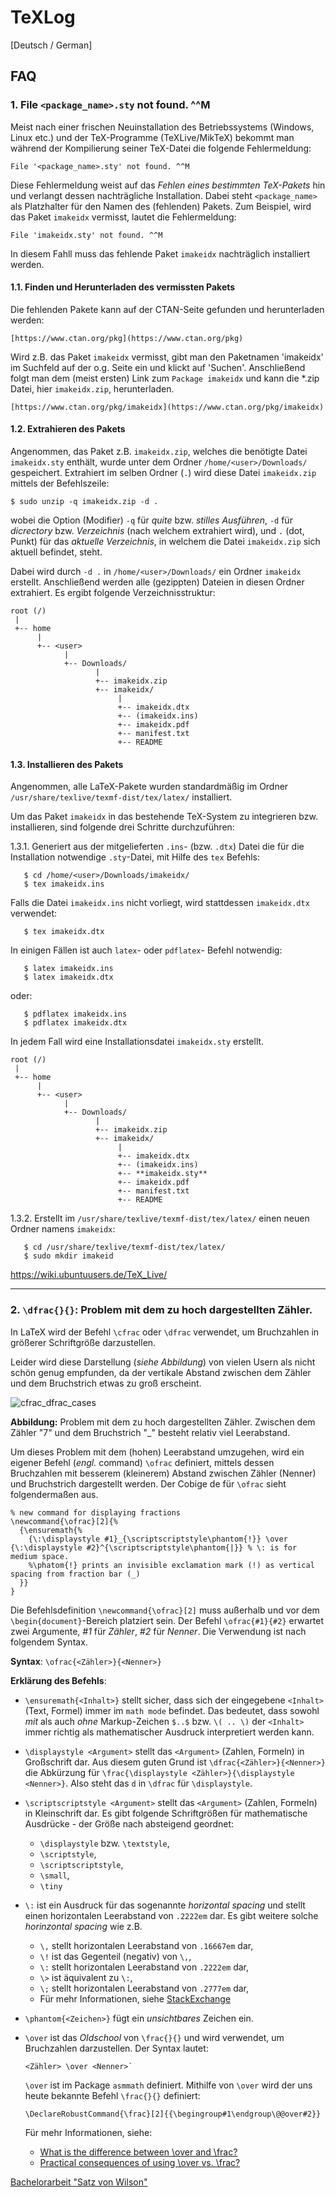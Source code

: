 # TeXLog

[Deutsch / German]

## FAQ ##

### 1. File `<package_name>.sty` not found. ^^M ###

Meist nach einer frischen Neuinstallation des Betriebssystems
(Windows, Linux etc.) und der TeX-Programme (TeXLive/MikTeX)
bekommt man während der Kompilierung seiner TeX-Datei die
folgende Fehlermeldung:

    File '<package_name>.sty' not found. ^^M

Diese Fehlermeldung weist auf das *Fehlen eines bestimmten
TeX-Pakets* hin und verlangt dessen nachträgliche
Installation.
Dabei steht `<package_name>` als Platzhalter für den Namen
des (fehlenden) Pakets.
Zum Beispiel, wird das Paket `imakeidx` vermisst, lautet die
Fehlermeldung:

    File 'imakeidx.sty' not found. ^^M

In diesem Fahll muss das fehlende Paket `imakeidx`
nachträglich installiert werden.


#### 1.1. Finden und Herunterladen des vermissten Pakets ####

Die fehlenden Pakete kann auf der CTAN-Seite gefunden und
herunterladen werden:

    [https://www.ctan.org/pkg](https://www.ctan.org/pkg)

Wird z.B. das Paket `imakeidx` vermisst, gibt man den Paketnamen
'imakeidx' im Suchfeld auf der o.g. Seite ein und klickt auf
'Suchen'. Anschließend folgt man dem (meist ersten) Link
zum `Package imakeidx` und kann die *.zip Datei, hier 
`imakeidx.zip`, herunterladen.

    [https://www.ctan.org/pkg/imakeidx](https://www.ctan.org/pkg/imakeidx)


#### 1.2. Extrahieren des Pakets ####

Angenommen, das Paket z.B. `imakeidx.zip`, welches die
benötigte Datei `imakeidx.sty` enthält, wurde unter dem
Ordner `/home/<user>/Downloads/` gespeichert.
Extrahiert im selben Ordner (`.`) wird diese Datei
`imakeidx.zip` mittels der Befehlszeile:

    $ sudo unzip -q imakeidx.zip -d .
    
wobei die Option (Modifier) `-q` für *quite* bzw.
*stilles Ausführen*, `-d` für *dicrectory* bzw. *Verzeichnis*
(nach welchem extrahiert wird), und `.` (dot, Punkt) für
das *aktuelle Verzeichnis*, in welchem die Datei
`imakeidx.zip` sich aktuell befindet, steht.

Dabei wird durch `-d .` in `/home/<user>/Downloads/` ein
Ordner `imakeidx` erstellt. Anschließend werden alle
(gezippten) Dateien in diesen Ordner extrahiert.
Es ergibt folgende Verzeichnisstruktur:

    root (/)
     |
     +-- home
          |
          +-- <user>
                |
                +-- Downloads/
                       |
                       +-- imakeidx.zip
                       +-- imakeidx/
                            |
                            +-- imakeidx.dtx
                            +-- (imakeidx.ins)
                            +-- imakeidx.pdf
                            +-- manifest.txt
                            +-- README


#### 1.3. Installieren des Pakets ####

Angenommen, alle LaTeX-Pakete wurden standardmäßig im
Ordner `/usr/share/texlive/texmf-dist/tex/latex/`
installiert.

Um das Paket `imakeidx` in das bestehende TeX-System zu
integrieren bzw. installieren, sind folgende drei Schritte
durchzuführen:

1.3.1. Generiert aus der mitgelieferten `.ins`- (bzw.
       `.dtx`) Datei die für die Installation notwendige
       `.sty`-Datei, mit Hilfe des `tex` Befehls:
       
       $ cd /home/<user>/Downloads/imakeidx/
       $ tex imakeidx.ins
       
Falls die Datei `imakeidx.ins` nicht vorliegt,
wird stattdessen `imakeidx.dtx` verwendet:
       
       $ tex imakeidx.dtx
       
In einigen Fällen ist auch `latex`- oder `pdflatex`-
Befehl notwendig:
       
       $ latex imakeidx.ins
       $ latex imakeidx.dtx
       
oder:
       
       $ pdflatex imakeidx.ins
       $ pdflatex imakeidx.dtx

In jedem Fall wird eine Installationsdatei `imakeidx.sty`
erstellt.

    root (/)
     |
     +-- home
          |
          +-- <user>
                |
                +-- Downloads/
                       |
                       +-- imakeidx.zip
                       +-- imakeidx/
                            |
                            +-- imakeidx.dtx
                            +-- (imakeidx.ins)
                            +-- **imakeidx.sty**
                            +-- imakeidx.pdf
                            +-- manifest.txt
                            +-- README
                               
1.3.2. Erstellt im `/usr/share/texlive/texmf-dist/tex/latex/`
       einen neuen Ordner namens `imakeidx`:
           
       $ cd /usr/share/texlive/texmf-dist/tex/latex/
       $ sudo mkdir imakeid


https://wiki.ubuntuusers.de/TeX_Live/
______________________________________________________________________

### 2. `\dfrac{}{}`: Problem mit dem zu hoch dargestellten Zähler. ###

In LaTeX wird der Befehl `\cfrac` oder `\dfrac` verwendet, um
Bruchzahlen in größerer Schriftgröße darzustellen.

Leider wird diese Darstellung (*siehe Abbildung*) von vielen
Usern als nicht schön genug empfunden, da der vertikale
Abstand zwischen dem Zähler und dem Bruchstrich etwas zu groß
erscheint.

![cfrac_dfrac_cases](https://raw.githubusercontent.com/s0nda/TeXLog/main/media/img/cfrac_dfrac_cases.png)

**Abbildung:** Problem mit dem zu hoch dargestellten Zähler.
Zwischen dem Zähler "7" und dem Bruchstrich "_" besteht
relativ viel Leerabstand.

Um dieses Problem mit dem (hohen) Leerabstand umzugehen,
wird ein eigener Befehl (*engl.* command) `\ofrac` definiert,
mittels dessen Bruchzahlen mit besserem (kleinerem) Abstand
zwischen Zähler (Nenner) und Bruchstrich dargestellt werden.
Der Cobige de für `\ofrac` sieht folgendermaßen aus.
```
% new command for displaying fractions
\newcommand{\ofrac}[2]{%
  {\ensuremath{%
    {\:\displaystyle #1}_{\scriptscriptstyle\phantom{!}} \over {\:\displaystyle #2}^{\scriptscriptstyle\phantom{|}} % \: is for medium space.
    %\phatom{!} prints an invisible exclamation mark (!) as vertical spacing from fraction bar (_)
  }}
}
```

Die Befehlsdefinition `\newcommand{\ofrac}[2]` muss außerhalb
und vor dem `\begin{document}`-Bereich platziert sein.
Der Befehl `\ofrac{#1}{#2}` erwartet zwei Argumente, *#1*
für *Zähler*, *#2* für *Nenner*. Die Verwendung ist nach
folgendem Syntax.

**Syntax**: `\ofrac{<Zähler>}{<Nenner>}`

**Erklärung des Befehls**:
- `\ensuremath{<Inhalt>}` stellt sicher, dass sich der eingegebene
  `<Inhalt>` (Text, Formel) immer im `math mode` befindet.
  Das bedeutet, dass sowohl *mit* als auch *ohne* Markup-Zeichen
  `$..$` bzw. `\( .. \)` der `<Inhalt>` immer richtig als
  mathematischer Ausdruck interpretiert werden kann.
- `\displaystyle <Argument>` stellt das `<Argument>` (Zahlen,
  Formeln) in Großschrift dar. Aus diesem guten Grund ist
  `\dfrac{<Zähler>}{<Nenner>}` die Abkürzung für
  `\frac{\displaystyle <Zähler>}{\displaystyle <Nenner>}`.
  Also steht das `d` in `\dfrac` für `\displaystyle`.
- `\scriptscriptstyle <Argument>` stellt das `<Argument>` (Zahlen,
  Formeln) in Kleinschrift dar. Es gibt folgende Schriftgrößen
  für mathematische Ausdrücke - der Größe nach absteigend geordnet:
  
  - `\displaystyle` bzw. `\textstyle`,
  - `\scriptstyle`,
  - `\scriptscriptstyle`,
  - `\small`,
  - `\tiny`

- `\:` ist ein Ausdruck für das sogenannte *horizontal spacing*
  und stellt einen horizontalen Leerabstand von `.2222em` dar.
  Es gibt weitere solche *horinzontal spacing* wie z.B.

  - `\,` stellt horizontalen Leerabstand von `.16667em` dar,
  - `\!` ist das Gegenteil (negativ) von `\,`,
  - `\:` stellt horizontalen Leerabstand von `.2222em` dar,
  - `\>` ist äquivalent zu `\:`,
  - `\;` stellt horizontalen Leerabstand von `.2777em` dar,
  - Für mehr Informationen, siehe
  [StackExchange](https://tex.stackexchange.com/questions/74353/what-commands-are-there-for-horizontal-spacing)

- `\phantom{<Zeichen>}` fügt ein *unsichtbares* Zeichen ein.
- `\over` ist das *Oldschool* von `\frac{}{}` und wird verwendet,
  um Bruchzahlen darzustellen. Der Syntax lautet:
  ```
  <Zähler> \over <Nenner>`
  ```
  `\over` ist im Package `asmmath` definiert. Mithilfe von `\over`
  wird der uns heute bekannte Befehl `\frac{}{}` definiert:
  ```
  \DeclareRobustCommand{\frac}[2]{{\begingroup#1\endgroup\@@over#2}}
  ```
  Für mehr Informationen, siehe:

  - [What is the difference between \over and \frac?](https://tex.stackexchange.com/questions/73822/what-is-the-difference-between-over-and-frac/)
  - [Practical consequences of using \over vs. \frac?](https://tex.stackexchange.com/questions/365328/practical-consequences-of-using-over-vs-frac)

[Bachelorarbeit "Satz von Wilson"](https://www.overleaf.com/read/mzbmgbxsbrqj)


